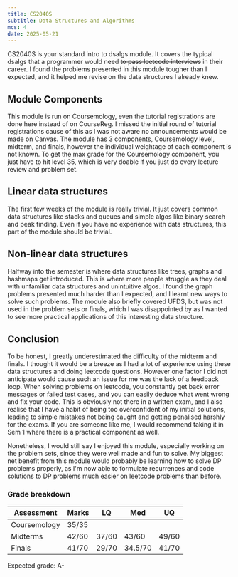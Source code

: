 ```yaml
---
title: CS2040S
subtitle: Data Structures and Algorithms
mcs: 4
date: 2025-05-21
---
```

CS2040S is your standard intro to dsalgs module.
It covers the typical dsalgs that a programmer would need ~~to pass leetcode interviews~~ in their career.
I found the problems presented in this module tougher than I expected,
and it helped me revise on the data structures I already knew.

## Module Components

This module is run on Coursemology, even the tutorial registrations are done here instead of on CourseReg.
I missed the initial round of tutorial registrations cause of this as I was not aware no announcements would be made on Canvas.
The module has 3 components, Coursemology level, midterm, and finals, however the individual weightage of each component is not known.
To get the max grade for the Coursemology component, you just have to hit level 35, which is very doable if you just do every
lecture review and problem set.

## Linear data structures

The first few weeks of the module is really trivial. It just covers common data structures like
stacks and queues and simple algos like binary search and peak finding.
Even if you have no experience with data structures, this part of the module should be trivial.

## Non-linear data structures

Halfway into the semester is where data structures like trees, graphs and hashmaps get introduced.
This is where more people struggle as they deal with unfamiliar data structures and unintuitive algos.
I found the graph problems presented much harder than I expected, and I learnt new ways to solve such problems.
The module also briefly covered UFDS, but was not used in the problem sets or finals, which I was disappointed by
as I wanted to see more practical applications of this interesting data structure.

## Conclusion

To be honest, I greatly underestimated the difficulty of the midterm and finals.
I thought it would be a breeze as I had a lot of experience using these data structures
and doing leetcode questions. However one factor I did not anticipate would cause such an issue for me was
the lack of a feedback loop. When solving problems on leetcode, you constantly get back
error messages or failed test cases, and you can easily deduce what went wrong and fix your code.
This is obviously not there in a written exam, and I also realise that I have a habit of being too overconfident of my initial
solutions, leading to simple mistakes not being caught and getting penalised harshly for the exams.
If you are someone like me, I would recommend taking it in Sem 1 where there is a practical component as well.

Nonetheless, I would still say I enjoyed this module, especially working on the problem sets, since they were well made and fun to solve.
My biggest net benefit from this module would probably be learning how to solve DP problems properly,
as I'm now able to formulate recurrences and code solutions to DP problems much easier on leetcode problems than before.

### Grade breakdown

| Assessment     | Marks     | LQ | Med | UQ |
|----------------|-----------|-|-|-|
| Coursemology   | 35/35   |  |  |  |
| Midterms       | 42/60     | 37/60 | 43/60 | 49/60 |
| Finals         | 41/70    | 29/70 | 34.5/70 | 41/70 |

Expected grade: A-
